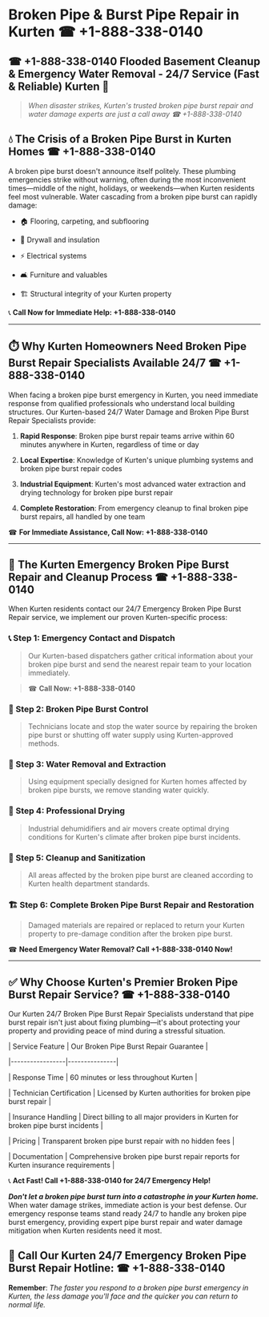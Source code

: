 # Broken Pipe & Burst Pipe Repair in Kurten ☎ +1-888-338-0140  
## ☎ +1-888-338-0140 Flooded Basement Cleanup & Emergency Water Removal - 24/7 Service (Fast & Reliable) Kurten 🚨  

> *When disaster strikes, Kurten's trusted broken pipe burst repair and water damage experts are just a call away ☎ +1-888-338-0140*  

## 💧 The Crisis of a Broken Pipe Burst in Kurten Homes ☎ +1-888-338-0140  

A broken pipe burst doesn't announce itself politely. These plumbing emergencies strike without warning, often during the most inconvenient times—middle of the night, holidays, or weekends—when Kurten residents feel most vulnerable. Water cascading from a broken pipe burst can rapidly damage:  

* 🏠 Flooring, carpeting, and subflooring  
* 🧱 Drywall and insulation  
* ⚡ Electrical systems  
* 🛋️ Furniture and valuables  
* 🏗️ Structural integrity of your Kurten property  

📞 **Call Now for Immediate Help: +1-888-338-0140**  

---  

## ⏱️ Why Kurten Homeowners Need Broken Pipe Burst Repair Specialists Available 24/7 ☎ +1-888-338-0140  

When facing a broken pipe burst emergency in Kurten, you need immediate response from qualified professionals who understand local building structures. Our Kurten-based 24/7 Water Damage and Broken Pipe Burst Repair Specialists provide:  

1. **Rapid Response**: Broken pipe burst repair teams arrive within 60 minutes anywhere in Kurten, regardless of time or day  
2. **Local Expertise**: Knowledge of Kurten's unique plumbing systems and broken pipe burst repair codes  
3. **Industrial Equipment**: Kurten's most advanced water extraction and drying technology for broken pipe burst repair  
4. **Complete Restoration**: From emergency cleanup to final broken pipe burst repairs, all handled by one team  

☎ **For Immediate Assistance, Call Now: +1-888-338-0140**  

---  

## 🔧 The Kurten Emergency Broken Pipe Burst Repair and Cleanup Process ☎ +1-888-338-0140  

When Kurten residents contact our 24/7 Emergency Broken Pipe Burst Repair service, we implement our proven Kurten-specific process:  

### 📞 Step 1: Emergency Contact and Dispatch  
> Our Kurten-based dispatchers gather critical information about your broken pipe burst and send the nearest repair team to your location immediately.  
> ☎ **Call Now: +1-888-338-0140**  

### 🚿 Step 2: Broken Pipe Burst Control  
> Technicians locate and stop the water source by repairing the broken pipe burst or shutting off water supply using Kurten-approved methods.  

### 🌊 Step 3: Water Removal and Extraction  
> Using equipment specially designed for Kurten homes affected by broken pipe bursts, we remove standing water quickly.  

### 💨 Step 4: Professional Drying  
> Industrial dehumidifiers and air movers create optimal drying conditions for Kurten's climate after broken pipe burst incidents.  

### 🧼 Step 5: Cleanup and Sanitization  
> All areas affected by the broken pipe burst are cleaned according to Kurten health department standards.  

### 🏗️ Step 6: Complete Broken Pipe Burst Repair and Restoration  
> Damaged materials are repaired or replaced to return your Kurten property to pre-damage condition after the broken pipe burst.  

☎ **Need Emergency Water Removal? Call +1-888-338-0140 Now!**  

---  

## ✅ Why Choose Kurten's Premier Broken Pipe Burst Repair Service? ☎ +1-888-338-0140  

Our Kurten 24/7 Broken Pipe Burst Repair Specialists understand that pipe burst repair isn't just about fixing plumbing—it's about protecting your property and providing peace of mind during a stressful situation.  

| Service Feature | Our Broken Pipe Burst Repair Guarantee |  
|-----------------|---------------|  
| Response Time | 60 minutes or less throughout Kurten |  
| Technician Certification | Licensed by Kurten authorities for broken pipe burst repair |  
| Insurance Handling | Direct billing to all major providers in Kurten for broken pipe burst incidents |  
| Pricing | Transparent broken pipe burst repair with no hidden fees |  
| Documentation | Comprehensive broken pipe burst repair reports for Kurten insurance requirements |  

📞 **Act Fast! Call +1-888-338-0140 for 24/7 Emergency Help!**  

***Don't let a broken pipe burst turn into a catastrophe in your Kurten home.*** When water damage strikes, immediate action is your best defense. Our emergency response teams stand ready 24/7 to handle any broken pipe burst emergency, providing expert pipe burst repair and water damage mitigation when Kurten residents need it most.  

## 📱 Call Our Kurten 24/7 Emergency Broken Pipe Burst Repair Hotline: ☎ +1-888-338-0140  

**Remember**: *The faster you respond to a broken pipe burst emergency in Kurten, the less damage you'll face and the quicker you can return to normal life.*